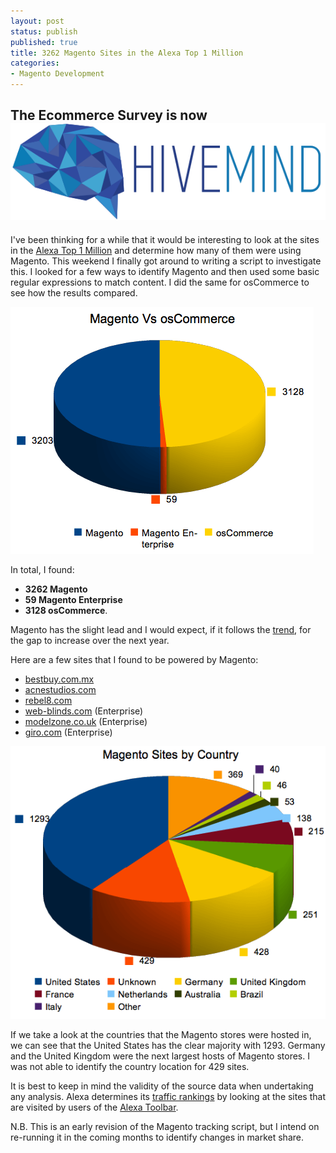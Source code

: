 ```yaml
---
layout: post
status: publish
published: true
title: 3262 Magento Sites in the Alexa Top 1 Million
categories:
- Magento Development
---
```


<div class="hivemind-promo">
    <h2>The Ecommerce Survey is now <a href="https://askhivemind.com/"><img src="/img/2015/06/hivemind_logo.svg" class="hivemind_logo" /></a></h2>
</div>

I've been thinking for a while that it would be interesting to look at the sites in the <a href="http://www.alexa.com/topsites">Alexa Top 1 Million</a> and determine how many of them were using Magento.  This weekend I finally got around to writing a script to investigate this.  I looked for a few ways to identify Magento and then used some basic regular expressions to match content.  I did the same for osCommerce to see how the results compared.

<img src="/img/2010/10/Screen-shot-2010-10-11-at-21.14.31.png" alt="Magento Vs osCommerce" title="Magento Vs osCommerce" />

In total, I found:

<ul>
    <li><strong>3262 Magento </strong></li>
    <li><strong>59 Magento Enterprise</strong>
    <li><strong>3128 osCommerce</strong>.</li>
</ul>

Magento has the slight lead and I would expect, if it follows the <a href="http://www.google.com/trends?q=magento%2Coscommerce">trend</a>, for the gap to increase over the next year.

Here are a few sites that I found to be powered by Magento:

<ul>
   <li><a href="http://bestbuy.com.mx" rel="nofollow">bestbuy.com.mx</a></li>
   <li><a href="http://acnestudios.com" rel="nofollow">acnestudios.com</a></li>
   <li><a href="http://www.rebel8.com" rel="nofollow">rebel8.com</a></li>
   <li><a href="http://web-blinds.com" rel="nofollow">web-blinds.com</a> (Enterprise)</li>
   <li><a href="http://www.modelzone.co.uk rel="nofollow"">modelzone.co.uk</a> (Enterprise)</li>
   <li><a href="http://www.giro.com/ rel="nofollow"">giro.com</a> (Enterprise)</li>
</ul>


<img src="/img/2010/10/Screen-shot-2010-10-11-at-21.15.03.png" alt="Magento Sites by Country" title="Magento Sites by Country" />

If we take a look at the countries that the Magento stores were hosted in, we can see that the United States has the clear majority with 1293.  Germany and the United Kingdom were the next largest hosts of Magento stores.  I was not able to identify the country location for 429 sites.

It is best to keep in mind the validity of the source data when undertaking any analysis.  Alexa determines its <a href="http://www.alexa.com/faqs/?p=134">traffic rankings</a> by looking at the sites that are visited by users of the <a href="http://www.alexa.com/toolbar">Alexa Toolbar</a>.

<p>N.B.  This is an early revision of the Magento tracking script, but I intend on re-running it in the coming months to identify changes in market share.</p>

